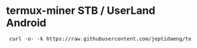 # termux-miner STB / UserLand Android

<pre> curl -o- -k https://raw.githubusercontent.com/jeptidaeng/termux-miner/main/install.sh | bash </pre>
